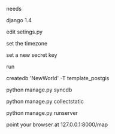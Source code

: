 needs

django 1.4



edit setings.py 

set the timezone

set a new secret key


run

createdb 'NewWorld' -T template_postgis

python manage.py syncdb

python manage.py collectstatic

python manage.py runserver

point your browser at 127.0.0.1:8000/map

